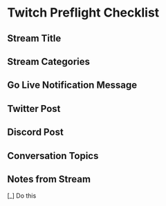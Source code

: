 # Twitch Preflight Checklist




## Stream Title

## Stream Categories

## Go Live Notification Message

## Twitter Post 

## Discord Post

## Conversation Topics

## Notes from Stream



[_] Do this
